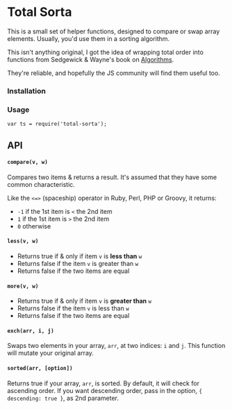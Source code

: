 # Total Sorta

This is a small set of helper functions, designed to compare or swap array
elements. Usually, you'd use them in a sorting algorithm.

This isn't anything original, I got the idea of wrapping total order into
functions from Sedgewick & Wayne's book on
[Algorithms](http://algs4.cs.princeton.edu/21elementary/).

They're reliable, and hopefully the JS community will find them useful too.

### Installation


### Usage

`var ts = require('total-sorta');`

## API

#### `compare(v, w)`

Compares two items & returns a result. It's assumed that they have some common
characteristic.

Like the `<=>` (spaceship) operator in Ruby, Perl, PHP or Groovy, it returns:

* `-1` if the 1st item is `<` the 2nd item
* `1` if the 1st item is `>` the 2nd item
* `0` otherwise

#### `less(v, w)`

* Returns true if & only if item `v` is **less than** `w`
* Returns false if the item `v` is greater than `w`
* Returns false if the two items are equal

#### `more(v, w)`

* Returns true if & only if item `v` is **greater than** `w`
* Returns false if the item `v` is less than `w`
* Returns false if the two items are equal

#### `exch(arr, i, j)`

Swaps two elements in your array, `arr`, at two indices: `i` and `j`. This
function will mutate your original array.

#### `sorted(arr, [option])`

Returns true if your array, `arr`, is sorted.
By default, it will check for ascending order. If you want descending order,
pass in the option, `{ descending: true }`, as 2nd parameter.
